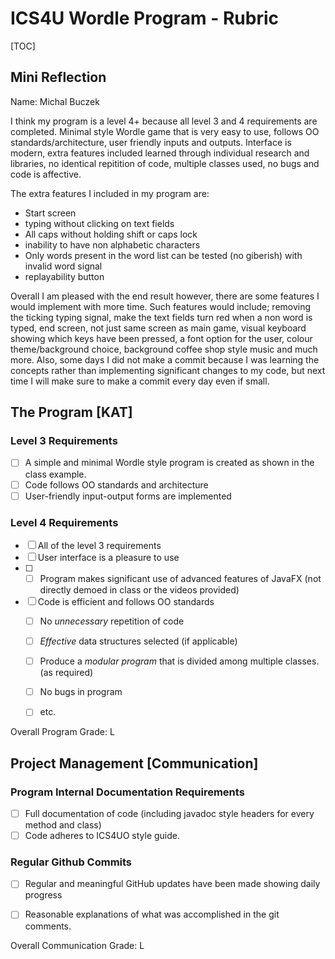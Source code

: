 # ICS4U Wordle Program - Rubric

[TOC]

## Mini Reflection

Name: Michal Buczek

I think my program is a level 4+ because all level 3 and 4 requirements are completed. Minimal style Wordle game that is very easy to use, follows OO standards/architecture, user friendly inputs and outputs. Interface is modern, extra features included learned through individual research and libraries, no identical repitition of code, multiple classes used, no bugs and code is affective. 

The extra features I included in my program are: 

- Start screen
- typing without clicking on text fields
- All caps without holding shift or caps lock
- inability to have non alphabetic characters 
- Only words present in the word list can be tested (no giberish) with invalid word signal 
- replayability button

Overall I am pleased with the end result however, there are some features I would implement with more time. Such features would include; removing the ticking typing signal, 
make the text fields turn red when a non word is typed, end screen, not just same screen as main game, visual keyboard showing which keys have been pressed, a font option for
the user, colour theme/background choice, background coffee shop style music and much more. Also, some days I did not make a commit because I was learning the concepts rather
than implementing significant changes to my code, but next time I will make sure to make a commit every day even if small.


## The Program [KAT]
### Level 3 Requirements

- [ ] A simple and minimal Wordle style program is created as shown in the class example.
- [ ] Code follows OO standards and architecture
- [ ] User-friendly input-output forms are implemented

### Level 4 Requirements

- [ ] All of the level 3 requirements
- [ ] User interface is a pleasure to use
- [ ] - [ ] Program makes significant use of advanced features of JavaFX (not directly demoed in class or the videos provided)
- [ ] Code is efficient and follows OO standards
  - [ ] No *unnecessary* repetition of code
  - [ ] *Effective* data structures selected (if applicable)
  - [ ] Produce a *modular program* that is divided among multiple classes. (as required)
  - [ ] No bugs in program
  - [ ] etc.



Overall Program Grade: L



## Project Management [Communication]

### Program Internal Documentation Requirements

- [ ] Full documentation of code (including javadoc style headers for every method and class)
- [ ] Code adheres to ICS4UO style guide.

### Regular Github Commits

- [ ] Regular and meaningful GitHub updates have been made showing daily progress
- [ ] Reasonable explanations of what was accomplished in the git comments.


Overall Communication Grade: L
